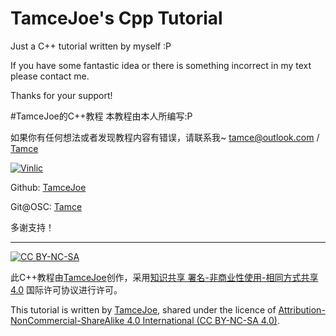 # TamceJoe's Cpp Tutorial
 Just a C++ tutorial written by myself :P
 
 If you have some fantastic idea or there is something incorrect in my text please contact me.
 
 Thanks for your support!

#TamceJoe的C++教程
 本教程由本人所编写:P
 
 如果你有任何想法或者发现教程内容有错误，请联系我~
 <tamce@outlook.com> / [Tamce](http://www.tamce.cn/)
 
 [![Vinlic](http://cdn.sinacloud.net/tamce-cdn/vinlic_logo.png)](http://www.vinlic.com/)
 
 Github: [TamceJoe](https://www.github.com/tamcejoe)
 
 Git@OSC: [Tamce](https://git.oschina.net/tamce)
 
 多谢支持！


---


[![CC BY-NC-SA](http://cdn.sinacloud.net/tamce-cdn/by-nc-sa.png)](http://creativecommons.org/licenses/by-nc-sa/4.0/)

 此C++教程由[TamceJoe](http://www.tamce.cn/)创作，采用[知识共享 署名-非商业性使用-相同方式共享 4.0](http://creativecommons.org/licenses/by-nc-sa/4.0/) 国际许可协议进行许可。

 This tutorial is written by [TamceJoe](http://www.tamce.cn), shared under the licence of [Attribution-NonCommercial-ShareAlike 4.0 International (CC BY-NC-SA 4.0)](http://creativecommons.org/licenses/by-nc-sa/4.0/).